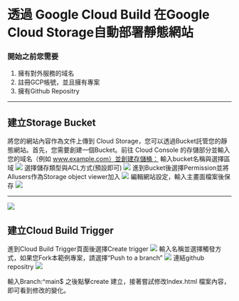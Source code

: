 # 透過 Google Cloud Build 在Google Cloud Storage自動部署靜態網站
### 開始之前您需要
1. 擁有對外服務的域名
2. 註冊GCP帳號，並且擁有專案
3. 擁有Github Repositry

---
## 建立Storage Bucket

將您的網站內容作為文件上傳到 Cloud Storage，您可以透過Bucket託管您的靜態網站。首先，您需要創建一個Bucket。前往 Cloud Console 的存儲部分並輸入您的域名（例如 www.example.com）並創建存儲桶：
輸入bucket名稱與選擇區域
![](https://i.imgur.com/5Wuamrw.png)
選擇儲存類型與ACL方式(預設即可)
![](https://i.imgur.com/R2Q1M23.png)
進到Bucket後選擇Permission並將Allusers作為Storage object viewer加入
![](https://i.imgur.com/TSS3UIN.png)
編輯網站設定，輸入主畫面檔案後保存
![](https://i.imgur.com/zkZXagP.png)

---

![](https://i.imgur.com/cvoqyQZ.png)
## 建立Cloud Build Trigger
進到Cloud Build Trigger頁面後選擇Create trigger
![](https://i.imgur.com/t4x60lz.png)
輸入名稱並選擇觸發方式，如果您Fork本範例專案，請選擇“Push to a branch”
![](https://i.imgur.com/teMXo6E.png)
連結github repositry
![](https://i.imgur.com/MTSYSQH.png)

輸入Branch:^main$
之後點擊create 建立，接著嘗試修改Index.html 檔案內容，即可看到修改的變化。


